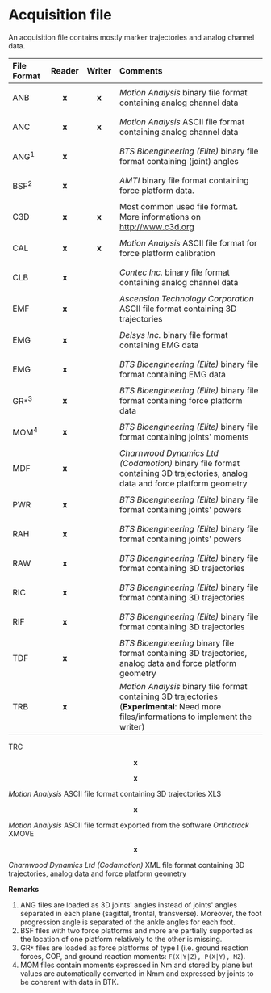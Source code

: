 # Acquisition file #

An acquisition file contains mostly marker trajectories and analog channel data.

| **File Format** | **Reader** | **Writer** | **Comments** |
|:----------------|:-----------|:-----------|:-------------|
| ANB             | <p align='center'><b>x</b></p> | <p align='center'><b>x</b></p> | _Motion Analysis_ binary file format containing analog channel data|
| ANC             | <p align='center'><b>x</b></p> | <p align='center'><b>x</b></p> | _Motion Analysis_ ASCII file format containing analog channel data|
| ANG<sup>1</sup> | <p align='center'><b>x</b></p> |            | _BTS Bioengineering (Elite)_ binary file format containing (joint) angles|
| BSF<sup>2</sup> | <p align='center'><b>x</b></p> |            | _AMTI_ binary file format containing force platform data.|
| C3D             | <p align='center'><b>x</b></p> | <p align='center'><b>x</b></p> | Most common used file format. More informations on http://www.c3d.org |
| CAL             | <p align='center'><b>x</b></p> | <p align='center'><b>x</b></p> | _Motion Analysis_ ASCII file format for force platform calibration|
| CLB             | <p align='center'><b>x</b></p> |            | _Contec Inc._ binary file format containing analog channel data|
| EMF             | <p align='center'><b>x</b></p> |            | _Ascension Technology Corporation_ ASCII file format containing 3D trajectories|
| EMG             | <p align='center'><b>x</b></p> |            | _Delsys Inc._ binary file format containing EMG data|
| EMG             | <p align='center'><b>x</b></p> |            | _BTS Bioengineering (Elite)_ binary file format containing EMG data|
| GR`*`<sup>3</sup> | <p align='center'><b>x</b></p> |            | _BTS Bioengineering (Elite)_ binary file format containing force platform data|
| MOM<sup>4</sup> | <p align='center'><b>x</b></p> |            | _BTS Bioengineering (Elite)_ binary file format containing joints' moments|
| MDF             | <p align='center'><b>x</b></p> |            | _Charnwood Dynamics Ltd (Codamotion)_ binary file format containing 3D trajectories, analog data and force platform geometry|
| PWR             | <p align='center'><b>x</b></p> |            | _BTS Bioengineering (Elite)_ binary file format containing joints' powers|
| RAH             | <p align='center'><b>x</b></p> |            | _BTS Bioengineering (Elite)_ binary file format containing joints' powers|
| RAW             | <p align='center'><b>x</b></p> |            | _BTS Bioengineering (Elite)_ binary file format containing 3D trajectories|
| RIC             | <p align='center'><b>x</b></p> |            | _BTS Bioengineering (Elite)_ binary file format containing 3D trajectories|
| RIF             | <p align='center'><b>x</b></p> |            | _BTS Bioengineering (Elite)_ binary file format containing 3D trajectories|
| TDF             | <p align='center'><b>x</b></p> |            | _BTS Bioengineering_ binary file format containing 3D trajectories, analog data and force platform geometry |
| TRB             | <p align='center'><b>x</b></p> |            | _Motion Analysis_ binary file format containing 3D trajectories <br>(<b>Experimental</b>: Need more files/informations to implement the writer) <br>
<tr><td> TRC             </td><td> <p align='center'><b>x</b></p> </td><td> <p align='center'><b>x</b></p> </td><td> <i>Motion Analysis</i> ASCII file format containing 3D trajectories </td></tr>
<tr><td> XLS             </td><td> <p align='center'><b>x</b></p> </td><td>            </td><td> <i>Motion Analysis</i> ASCII file format exported from the software <i>Orthotrack</i> </td></tr>
<tr><td> XMOVE           </td><td> <p align='center'><b>x</b></p> </td><td>            </td><td> <i>Charnwood Dynamics Ltd (Codamotion)</i> XML file format containing 3D trajectories, analog data and force platform geometry</td></tr></tbody></table>

<b>Remarks</b>
<ol><li>ANG files are loaded as 3D joints' angles instead of joints' angles separated in each plane (sagittal, frontal, transverse). Moreover, the foot progression angle is separated of the ankle angles for each foot.<br>
</li><li>BSF files with two force platforms and more are partially supported as the location of one platform relatively to the other is missing.<br>
</li><li>GR<code>*</code> files are loaded as force platforms of type I (i.e. ground reaction forces, COP, and ground reaction moments: <code>F(X|Y|Z), P(X|Y), MZ</code>).<br>
</li><li>MOM files contain moments expressed in Nm and stored by plane but values are automatically converted in Nmm and expressed by joints to be coherent with data in BTK.